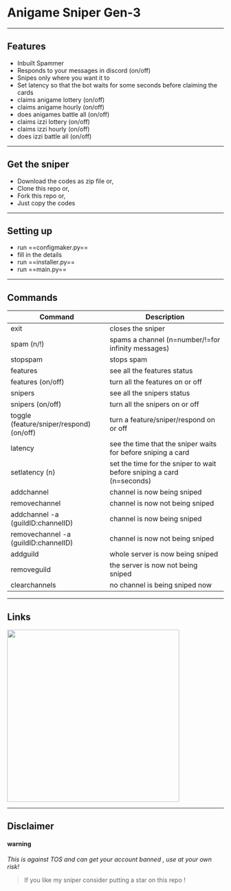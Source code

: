 # Anigame Sniper Gen-3
___
## Features
- Inbuilt Spammer
- Responds to your messages in discord (on/off)
- Snipes only where you want it to
- Set latency so that the bot waits for some seconds before claiming the cards
- claims anigame lottery (on/off)
- claims anigame hourly (on/off)
- does anigames battle all (on/off)
- claims izzi lottery (on/off)
- claims izzi hourly (on/off)
- does izzi battle all (on/off)
___
## Get the sniper
- Download the codes as zip file or,
- Clone this repo or,
- Fork this repo or,
- Just copy the codes
___
## Setting up
- run ==configmaker.py==
- fill in the details
- run ==installer.py==
- run ==main.py==
___
## Commands

| Command | Description |
| ------ | ----------- |
| exit   | closes the sniper |
| spam (n/!) | spams a channel (n=number/!=for infinity messages) |
| stopspam   | stops spam |
| features | see all the features status |
| features (on/off) | turn all the features on or off |
| snipers | see all the snipers status |
| snipers (on/off) | turn all the snipers on or off |
| toggle (feature/sniper/respond) (on/off) | turn a feature/sniper/respond on or off |
| latency   | see the time that the sniper waits for before sniping a card |
| setlatency (n)   | set the time for the sniper to wait before sniping a card (n=seconds) |
| addchannel   | channel is now being sniped |
| removechannel   | channel is now not being sniped |
| addchannel -a (guildID:channelID)   | channel is now being sniped |
| removechannel -a (guildID:channelID)   | channel is now not being sniped |
| addguild   | whole server is now being sniped |
| removeguild   | the server is now not being sniped |
| clearchannels   | no channel is being sniped now |
___
## Links
<a href="https://youtube.com/" target="_blank" ><img src="https://github.com/Sebastian09-09/Anigame-Sniper-Gen-3/blob/main/images/Anigame%20Sniper%20Gen-3.png" width="400" /></a>
___
## Disclaimer
#### warning
*This is against TOS and can get your account banned , use at your own risk!* 
> If you like my sniper consider putting a star on this repo !


